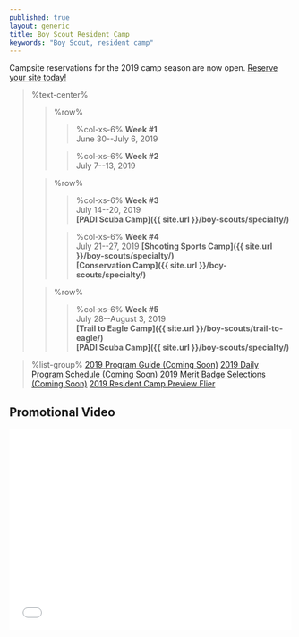 ```yaml
---
published: true
layout: generic
title: Boy Scout Resident Camp
keywords: "Boy Scout, resident camp"
---
```


<div class="alert alert-info">
Campsite reservations for the 2019 camp season are now open.
<a href="{{ site.url }}/boy-scouts/register/">
Reserve your site today!</a>
</div>

> %text-center%
>> %row%
>>> %col-xs-6%
>>> **Week #1**<br/>
>>> June 30--July 6, 2019
>>
>>> %col-xs-6%
>>> **Week #2**<br/>
>>> July 7--13, 2019
>
>> %row%
>>> %col-xs-6%
>>> **Week #3**<br/>
>>> July 14--20, 2019<br/>
>>> **[PADI Scuba Camp]({{ site.url }}/boy-scouts/specialty/)**
>>
>>> %col-xs-6%
>>> **Week #4**<br/>
>>> July 21--27, 2019
>>> **[Shooting Sports Camp]({{ site.url }}/boy-scouts/specialty/)**<br/>
>>> **[Conservation Camp]({{ site.url }}/boy-scouts/specialty/)**<br/>
>
>> %row%
>>> %col-xs-6%
>>> **Week #5**<br/>
>>> July 28--August 3, 2019<br/>
>>> **[Trail to Eagle Camp]({{ site.url }}/boy-scouts/trail-to-eagle/)**<br/>
>>> **[PADI Scuba Camp]({{ site.url }}/boy-scouts/specialty/)**


> %list-group%
> <a href="{{ site.url }}/boy-scouts/guides/" class="list-group-item">2019 Program Guide (Coming Soon)</a>
> <a href="{{ site.url }}/pdf/2018/2018-schedule.pdf" class="list-group-item">2019 Daily Program Schedule (Coming Soon)</a>
> <a href="{{ site.url }}/#" class="list-group-item">2019 Merit Badge Selections (Coming Soon)</a>
> <a href="{{ site.url }}/pdf/2019/2019-boy-scout-flier.pdf" class="list-group-item">2019 Resident Camp Preview Flier</a>

## Promotional Video

<iframe style="max-width: 640px; width: 100%; height: 360px; border: none;" src="//www.youtube-nocookie.com/embed/mBW3OGLBcIc?rel=0" allowfullscreen></iframe>
